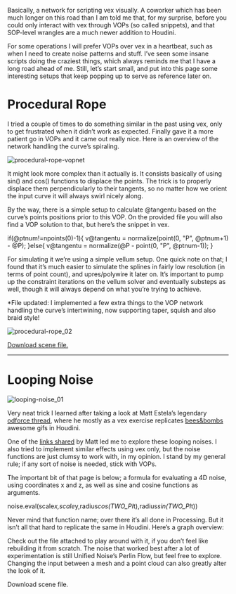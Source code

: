 Basically, a network for scripting vex visually. A coworker which has been much longer on this road than I am told me that, for my surprise, before you could only interact with vex through VOPs (so called snippets), and that SOP-level wrangles are a much newer addition to Houdini.

For some operations I will prefer VOPs over vex in a heartbeat, such as when I need to create noise patterns and stuff. I’ve seen some insane scripts doing the craziest things, which always reminds me that I have a long road ahead of me. Still, let’s start small, and put into this page some interesting setups that keep popping up to serve as reference later on.

# Procedural Rope

I tried a couple of times to do something similar in the past using vex, only to get frustrated when it didn’t work as expected. Finally gave it a more patient go in VOPs and it came out really nice. Here is an overview of the network handling the curve’s spiraling.

![procedural-rope-vopnet](https://user-images.githubusercontent.com/81909946/113512268-267e1f00-9564-11eb-8cf9-718073f58fd4.png)

It might look more complex than it actually is. It consists basically of using sin() and cos() functions to displace the points. The trick is to properly displace them perpendicularly to their tangents, so no matter how we orient the input curve it will always swirl nicely along.

By the way, there is a simple setup to calculate @tangentu based on the curve’s points positions prior to this VOP. On the provided file you will also find a VOP solution to that, but here’s the snippet in vex.

if(@ptnum!=npoints(0)-1){
v@tangentu = normalize(point(0, "P", @ptnum+1) - @P);
}else{
v@tangentu = normalize(@P - point(0, "P", @ptnum-1));
}

For simulating it we’re using a simple vellum setup. One quick note on that; I found that it’s much easier to simulate the splines in fairly low resolution (in terms of point count), and upres/polywire it later on. It’s important to pump up the constraint iterations on the vellum solver and eventually substeps as well, though it will always depend on what you’re trying to achieve.

*File updated: I implemented a few extra things to the VOP network handling the curve’s intertwining, now supporting taper, squish and also braid style!

![procedural-rope_02](https://user-images.githubusercontent.com/81909946/113512283-38f85880-9564-11eb-90bf-5dc347b4afcf.gif)

[Download scene file.](https://github.com/ribponce/particula/blob/58685e975a3c7e7e5a158f0b19f4ef060d34b410/vops/files/particula_procedural-rope_SHARE.hipnc)

---

# Looping Noise

![looping-noise_01](https://user-images.githubusercontent.com/81909946/113512457-0bf87580-9565-11eb-963f-67877d61c830.gif)

Very neat trick I learned after taking a look at Matt Estela’s legendary [odforce thread](https://forums.odforce.net/topic/24056-learning-vex-via-animated-gifs-bees-bombs/), where he mostly as a vex exercise replicates [bees&bombs](https://twitter.com/beesandbombs) awesome gifs in Houdini.

One of the [links shared](https://necessarydisorder.wordpress.com/2017/11/15/drawing-from-noise-and-then-making-animated-loopy-gifs-from-there/) by Matt led me to explore these looping noises. I also tried to implement similar effects using vex only, but the noise functions are just clumsy to work with, in my opinion. I stand by my general rule; if any sort of noise is needed, stick with VOPs.

The important bit of that page is below; a formula for evaluating a 4D noise, using coordinates x and z, as well as sine and cosine functions as arguments.

noise.eval(scale*x,scale*y,radius*cos(TWO_PI*t),radius*sin(TWO_PI*t))

Never mind that function name; over there it’s all done in Processing. But it isn’t all that hard to replicate the same in Houdini. Here’s a graph overview:

Check out the file attached to play around with it, if you don’t feel like rebuilding it from scratch. The noise that worked best after a lot of experimentation is still Unified Noise’s Perlin Flow, but feel free to explore. Changing the input between a mesh and a point cloud can also greatly alter the look of it.

Download scene file.


